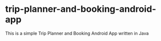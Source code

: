 # trip-planner-and-booking-android-app
 This is a simple Trip Planner and Booking Android App written in Java
